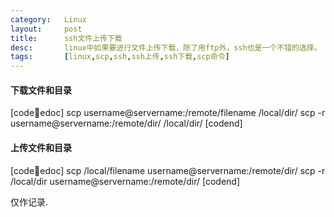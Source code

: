 ```yaml
---
category:	Linux
layout:		post
title:		ssh文件上传下载
desc:		linux中如果要进行文件上传下载，除了用ftp外，ssh也是一个不错的选择。
tags:		[linux,scp,ssh,ssh上传,ssh下载,scp命令]
---
```

#### 下载文件和目录
[code:shell:edoc]
scp username@servername:/remote/filename /local/dir/
scp -r username@servername:/remote/dir/ /local/dir/
[codend]

#### 上传文件和目录
[code:shell:edoc]
scp /local/filename username@servername:/remote/dir/
scp  -r /local/dir username@servername:/remote/dir/
[codend]

仅作记录.